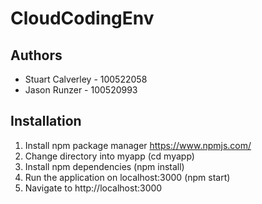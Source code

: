 # CloudCodingEnv

## Authors
- Stuart Calverley - 100522058
- Jason Runzer - 100520993

## Installation
1. Install npm package manager https://www.npmjs.com/
2.  Change directory into myapp (cd myapp)
3. Install npm dependencies (npm install)
4. Run the application on localhost:3000 (npm start)
5. Navigate to http://localhost:3000
